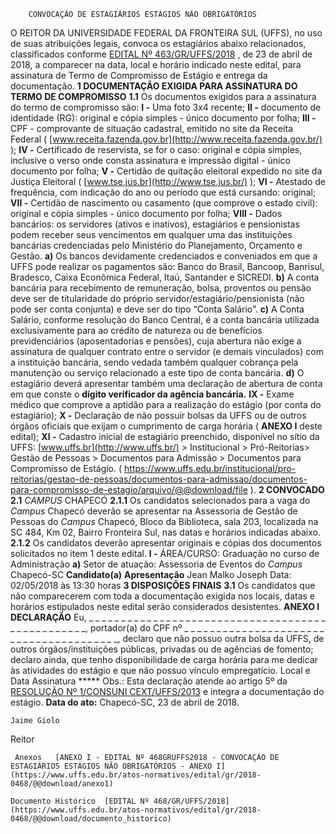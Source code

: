         CONVOCAÇÃO DE ESTAGIÁRIOS ESTÁGIOS NÃO OBRIGATÓRIOS  

 O REITOR DA UNIVERSIDADE FEDERAL DA FRONTEIRA SUL (UFFS), no uso de suas atribuições legais, convoca os estagiários abaixo relacionados, classificados conforme [EDITAL Nº 463/GR/UFFS/2018](https://www.uffs.edu.br/atos-normativos/edital/gr/2018-0463)  , de 23 de abril de 2018, a comparecer na data, local e horário indicado neste edital, para assinatura de Termo de Compromisso de Estágio e entrega da documentação.      **1 DOCUMENTAÇÃO EXIGIDA PARA ASSINATURA DO TERMO DE COMPROMISSO**    **1.1** Os documentos exigidos para a assinatura do termo de compromisso são:   **I -** Uma foto 3x4 recente;   **II -** documento de identidade (RG): original e cópia simples - único documento por folha;   **III -** CPF - comprovante de situação cadastral, emitido no site da Receita Federal ( [www.receita.fazenda.gov.br](http://www.receita.fazenda.gov.br/)  );   **IV -** Certificado de reservista, se for o caso: original e cópia simples, inclusive o verso onde consta assinatura e impressão digital - único documento por folha;   **V -** Certidão de quitação eleitoral expedido no site da Justiça Eleitoral ( [www.tse.jus.br](http://www.tse.jus.br/)  );   **VI -** Atestado de frequência, com indicação do ano ou período que está cursando: original;   **VII -** Certidão de nascimento ou casamento (que comprove o estado civil): original e cópia simples - único documento por folha;   **VIII -** Dados bancários: os servidores (ativos e inativos), estagiários e pensionistas podem receber seus vencimentos em qualquer uma das instituições bancárias credenciadas pelo Ministério do Planejamento, Orçamento e Gestão.   **a)** Os bancos devidamente credenciados e conveniados em que a UFFS pode realizar os pagamentos são: Banco do Brasil, Bancoop, Banrisul, Bradesco, Caixa Econômica Federal, Itaú, Santander e SICREDI.   **b)** A conta bancária para recebimento de remuneração, bolsa, proventos ou pensão deve ser de titularidade do próprio servidor/estagiário/pensionista (não pode ser conta conjunta) e deve ser do tipo “Conta Salário”.   **c)** A Conta Salário, conforme resolução do Banco Central, é a conta bancária utilizada exclusivamente para ao crédito de natureza ou de benefícios previdenciários (aposentadorias e pensões), cuja abertura não exige a assinatura de qualquer contrato entre o servidor (e demais vinculados) com a instituição bancária, sendo vedada também qualquer cobrança pela manutenção ou serviço relacionado a este tipo de conta bancária.   **d)** O estagiário deverá apresentar também uma declaração de abertura de conta em que conste o **dígito verificador da agência bancária.**    **IX -** Exame médico que comprove a aptidão para a realização do estágio (por conta do estagiário);   **X -** Declaração de não possuir bolsas da UFFS ou de outros órgãos oficiais que exijam o cumprimento de carga horária ( **ANEXO I** deste edital);   **XI -** Cadastro inicial de estagiário preenchido, disponível no sítio da UFFS: [www.uffs.br](http://www.uffs.br/)  > Institucional > Pró-Reitorias> Gestão de Pessoas > Documentos para Admissão > Documentos para Compromisso de Estágio. ( <https://www.uffs.edu.br/institucional/pro-reitorias/gestao-de-pessoas/documentos-para-admissao/documentos-para-compromisso-de-estagio/arquivo/@@download/file> ).      **2 CONVOCADO**    **2.1**  *CAMPUS* CHAPECÓ   **2.1.1** Os candidatos selecionados para a vaga do *Campus* Chapecó deverão se apresentar na Assessoria de Gestão de Pessoas do *Campus* Chapecó, Bloco da Biblioteca, sala 203, localizada na SC 484, Km 02, Bairro Fronteira Sul, nas datas e horários indicadas abaixo.   **2.1.2** Os candidatos deverão apresentar originais e cópias dos documentos solicitados no item 1 deste edital.   **I -** ÁREA/CURSO: Graduação no curso de Administração   **a)** Setor de atuação: Assessoria de Eventos do *Campus* Chapecó-SC      **Candidato(a)**      **Apresentação**       Jean Malko Joseph    Data: 02/05/2018 às 13:30 horas         **3 DISPOSIÇÕES FINAIS**    **3.1** Os candidatos que não comparecerem com toda a documentação exigida nos locais, datas e horários estipulados neste edital serão considerados desistentes.      **ANEXO I**       **DECLARAÇÃO**      Eu, \_ \_ \_ \_ \_ \_ \_ \_ \_ \_ \_ \_ \_ \_ \_ \_ \_ \_ \_ \_ \_ \_ \_ \_ \_ \_ \_ \_ \_ \_ \_ \_ \_ \_ \_ \_ \_ \_ \_ \_ \_ \_ \_ \_ \_ \_ \_ \_ \_, portador(a) do CPF nº \_ \_ \_ \_ \_ \_ \_ \_ \_ \_ \_ \_ \_ \_ \_ \_ \_ \_ \_ \_ \_ \_ \_ \_ \_ \_ \_ \_ \_ \_ \_ \_ \_ \_ \_ \_ \_ \_ \_, declaro que não possuo outra bolsa da UFFS, de outros órgãos/instituições públicas, privadas ou de agências de fomento; declaro ainda, que tenho disponibilidade de carga horária para me dedicar às atividades do estágio e que não possuo vínculo empregatício.    Local e Data    Assinatura   ***** Obs.: Esta declaração atende ao artigo 5º da [RESOLUÇÃO Nº 1/CONSUNI CEXT/UFFS/2013](https://www.uffs.edu.br/atos-normativos/resolucao/consunicext/2013-0001)  e integra a documentação do estágio.     **Data do ato:** Chapecó-SC, 23 de abril de 2018.   
 

    Jaime Giolo   
 Reitor 

     Anexos   [ANEXO I - EDITAL Nº 468GRUFFS2018 - CONVOCAÇÃO DE ESTAGIÁRIOS ESTÁGIOS NÃO OBRIGATÓRIOS - ANEXO I](https://www.uffs.edu.br/atos-normativos/edital/gr/2018-0468/@@download/anexo1)  

    Documento Histórico  [EDITAL Nº 468/GR/UFFS/2018](https://www.uffs.edu.br/atos-normativos/edital/gr/2018-0468/@@download/documento_historico)     
      